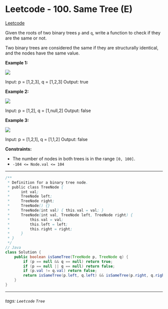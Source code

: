 # Leetcode - 100. Same Tree (E)

[Leetcode](https://leetcode.com/problems/same-tree/description/)

Given the roots of two binary trees `p` and `q`, write a function to check if they are the same or not.

Two binary trees are considered the same if they are structurally identical, and the nodes have the same value.

**Example 1:**

![](https://assets.leetcode.com/uploads/2020/12/20/ex1.jpg)

Input: p = [1,2,3], q = [1,2,3]
Output: true

**Example 2:**

![](https://assets.leetcode.com/uploads/2020/12/20/ex2.jpg)

Input: p = [1,2], q = [1,null,2]
Output: false

**Example 3:**

![](https://assets.leetcode.com/uploads/2020/12/20/ex3.jpg)

Input: p = [1,2,1], q = [1,1,2]
Output: false

**Constraints:**

-   The number of nodes in both trees is in the range `[0, 100]`.
-   `-104 <= Node.val <= 104`

---

```java
/**
 * Definition for a binary tree node.
 * public class TreeNode {
 *     int val;
 *     TreeNode left;
 *     TreeNode right;
 *     TreeNode() {}
 *     TreeNode(int val) { this.val = val; }
 *     TreeNode(int val, TreeNode left, TreeNode right) {
 *         this.val = val;
 *         this.left = left;
 *         this.right = right;
 *     }
 * }
 */
// Java
class Solution {
    public boolean isSameTree(TreeNode p, TreeNode q) {
        if (p == null && q == null) return true;
        if (p == null || q == null) return false;
        if (p.val != q.val) return false;
        return isSameTree(p.left, q.left) && isSameTree(p.right, q.right);
    }
}
```

---

###### tags: `Leetcode` `Tree`
